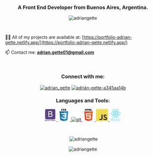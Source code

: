 <h3 align="center">A Front End Developer from Buenos Aires, Argentina.</h3>

<p align="center"> <img src="https://komarev.com/ghpvc/?username=adriangette&label=Profile%20views&color=0e75b6&style=flat" alt="adriangette" /> </p>

<br>

  👨‍💻 All of my projects are available at:  [https://portfolio-adrian-gette.netlify.app/](https://portfolio-adrian-gette.netlify.app/)

  📫 Contact me:  **adrian.gette01@gmail.com** 
  
<br>

<h3 align="center">Connect with me:</h3>
<p align="center"">
<a href="https://twitter.com/adrian_gette" target="blank"><img align="center" src="https://raw.githubusercontent.com/rahuldkjain/github-profile-readme-generator/master/src/images/icons/Social/twitter.svg" alt="adrian_gette" height="30" width="40" /></a>
<a href="https://linkedin.com/in/adrián-gette-a345aa14b" target="blank"><img align="center" src="https://raw.githubusercontent.com/rahuldkjain/github-profile-readme-generator/master/src/images/icons/Social/linked-in-alt.svg" alt="adrián-gette-a345aa14b" height="30" width="40" /></a>
</p>


<h3 align="center">Languages and Tools:</h3>
<p align="center"> <a href="https://getbootstrap.com" target="_blank"> <img src="https://raw.githubusercontent.com/devicons/devicon/master/icons/bootstrap/bootstrap-plain-wordmark.svg" alt="bootstrap" width="40" height="40"/> </a> <a href="https://www.w3schools.com/css/" target="_blank"> <img src="https://raw.githubusercontent.com/devicons/devicon/master/icons/css3/css3-original-wordmark.svg" alt="css3" width="40" height="40"/> </a> <a href="https://git-scm.com/" target="_blank"> <img src="https://www.vectorlogo.zone/logos/git-scm/git-scm-icon.svg" alt="git" width="40" height="40"/> </a> <a href="https://www.w3.org/html/" target="_blank"> <img src="https://raw.githubusercontent.com/devicons/devicon/master/icons/html5/html5-original-wordmark.svg" alt="html5" width="40" height="40"/> </a> <a href="https://developer.mozilla.org/en-US/docs/Web/JavaScript" target="_blank"> <img src="https://raw.githubusercontent.com/devicons/devicon/master/icons/javascript/javascript-original.svg" alt="javascript" width="40" height="40"/> </a> <a href="https://reactjs.org/" target="_blank"> <img src="https://raw.githubusercontent.com/devicons/devicon/master/icons/react/react-original-wordmark.svg" alt="react" width="40" height="40"/> </a> </p>

<br>

<p align="center">&nbsp;<img align="center" src="https://github-readme-stats.vercel.app/api?username=adriangette&show_icons=true&locale=en" alt="adriangette" /></p>

<p align="center"><img align="center" src="https://github-readme-streak-stats.herokuapp.com/?user=adriangette&" alt="adriangette" /></p>
